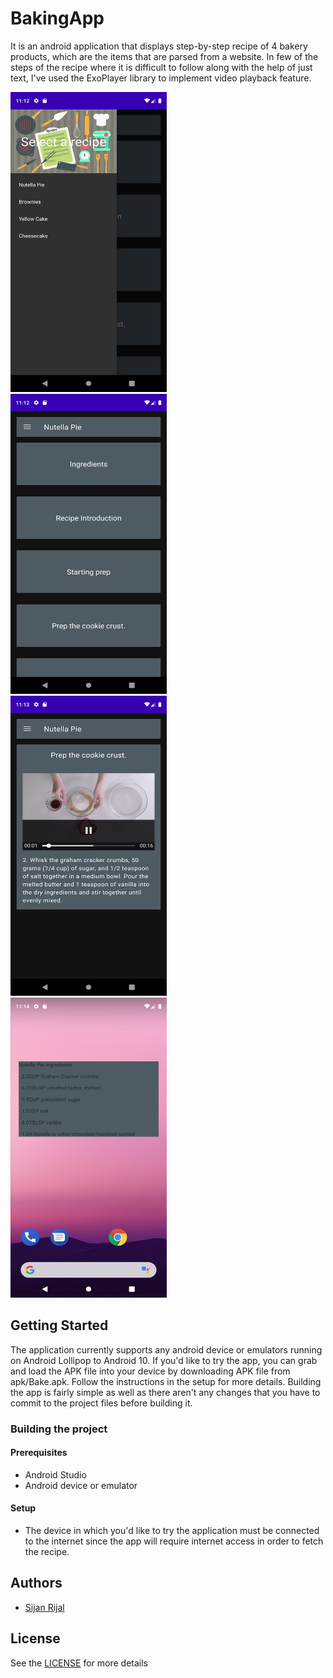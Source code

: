 # BakingApp
It is an android application that displays step-by-step recipe of 4 bakery products, which are the items that are parsed from a website. In few of the steps of the recipe where it is difficult to follow along with the help of just text, I've used the ExoPlayer library to implement video playback feature.

<img src="https://github.com/sijanr/BakingApp/blob/master/screenshots/baking_app_1.png" width="250" height="480">&nbsp;&nbsp;<img src="https://github.com/sijanr/BakingApp/blob/master/screenshots/baking_app_2.png" width="250" height="480">&nbsp;&nbsp;<img src="https://github.com/sijanr/BakingApp/blob/master/screenshots/baking_app_3.png" width="250" height="480">&nbsp;&nbsp;<img src="https://github.com/sijanr/BakingApp/blob/master/screenshots/baking_app_4.png" width="250" height="480">&nbsp;&nbsp;

## Getting Started
The application currently supports any android device or emulators running on Android Lollipop to Android 10. If you'd like to try the app, you can grab and load the APK file into your device by downloading APK file from apk/Bake.apk. Follow the instructions in the setup for more details. Building the app is fairly simple as well as there aren't any changes that you have to commit to the project files before building it.

### Building the project
#### Prerequisites
* Android Studio
* Android device or emulator

#### Setup
* The device in which you'd like to try the application must be connected to the internet since the app will require internet access in order to fetch the recipe.

## Authors
* [Sijan Rijal](https://github.com/sijanr)

## License
See the [LICENSE](./LICENSE) for more details
